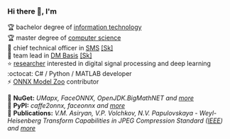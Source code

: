 ### Hi there 👋, I'm

🏆 bachelor degree of [information technology](https://mtuci.ru/?lang=en)  
🏆 master degree of [computer science](https://en.misis.ru/)  
🔭 chief technical officer in [SMS](https://smartmealservice.com/en/home-2) [[Sk]](https://sk.ru/)  
🔭 team lead in [DM Basis](https://www.basisauto.ru/) [[Sk]](https://sk.ru/)  
⭐ [researcher](https://www.researchgate.net/profile/Valery_Asiryan) interested in digital signal processing and deep learning  
:octocat: C# / Python / MATLAB developer  
⚡ [ONNX Model Zoo](https://github.com/onnx/models) contributor  

💎 **NuGet:** *UMapx, FaceONNX, OpenJDK.BigMathNET and [more](https://www.nuget.org/profiles/asiryan)*  
💎 **PyPI:** *caffe2onnx, faceonnx and [more](https://pypi.org/user/asiryan/)*  
💎 **Publications:** *V.M. Asiryan, V.P. Volchkov, N.V. Papulovskaya - Weyl-Heisenberg Transform Capabilities in JPEG Compression Standard ([IEEE](https://ieeexplore.ieee.org/document/9455005)) and [more](Publications)*  

<!--
**asiryan/asiryan** is a ✨ _special_ ✨ repository because its `README.md` (this file) appears on your GitHub profile.

Here are some ideas to get you started:

- 🔭 I’m currently working on ...
- 🌱 I’m currently learning ...
- 👯 I’m looking to collaborate on ...
- 🤔 I’m looking for help with ...
- 💬 Ask me about ...
- 📫 How to reach me: ...
- 😄 Pronouns: ...
- ⚡ Fun fact: ...
-->
